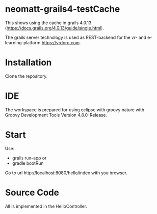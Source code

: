 # neomatt-grails4-testCache
This shows using the cache in grails 4.0.13 (https://docs.grails.org/4.0.13/guide/single.html).

The grails server technology is used as REST-backend for the vr- and e-learning-platform https://vrdoro.com.

# Installation
Clone the repository.

# IDE
The workspace is prepared for using eclipse with groovy nature with Groovy Development Tools Version 4.8.0-Release.

# Start
Use:
* grails run-app or
* gradle bootRun

Go to url http://localhost:8080/hello/index with you browser.

# Source Code
All is implemented in the HelloController.
